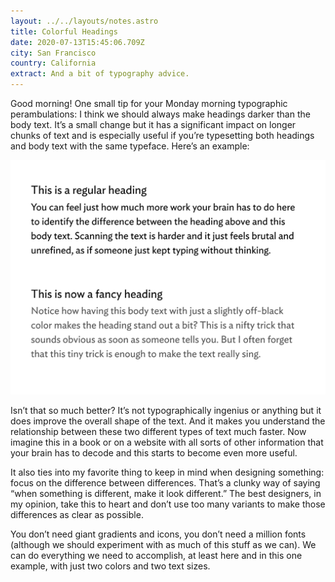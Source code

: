 ```yaml
---
layout: ../../layouts/notes.astro
title: Colorful Headings
date: 2020-07-13T15:45:06.709Z
city: San Francisco
country: California
extract: And a bit of typography advice.
---
```


Good morning! One small tip for your Monday morning typographic perambulations: I think we should always make headings darker than the body text. It’s a small change but it has a significant impact on longer chunks of text and is especially useful if you’re typesetting both headings and body text with the same typeface. Here’s an example:

![An example showing two blocks of text. One with body copy that is the same color as the heading, and another that is slightly lighter](/images/heading-color.png)

Isn’t that so much better? It’s not typographically ingenius or anything but it does improve the overall shape of the text. And it makes you understand the relationship between these two different types of text much faster. Now imagine this in a book or on a website with all sorts of other information that your brain has to decode and this starts to become even more useful.

It also ties into my favorite thing to keep in mind when designing something: focus on the difference between differences. That’s a clunky way of saying “when something is different, make it look different.” The best designers, in my opinion, take this to heart and don’t use too many variants to make those differences as clear as possible.

You don’t need giant gradients and icons, you don’t need a million fonts (although we should experiment with as much of this stuff as we can). We can do everything we need to accomplish, at least here and in this one example, with just two colors and two text sizes.
